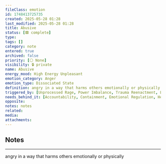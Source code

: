 ```yaml
---
fileClass: emotion
id: 1748413725735
created: 2025-05-28 01:28
last_modified: 2025-05-28 01:28
title: Abusive
status: [🟩 complete]
type: 
tags: []
category: note
entered: true
archived: false
priority: [⚪ None]
visibility: 🔒 private
name: Abusive
energy_mood: High Energy Unpleasant
emotion_category: Anger
emotion_type: Dissociated State
definition: angry in a way that harms others emotionally or physically
triggered_by: [Unprocessed Rage, Power Imbalance, Trauma Reenactment, Loss of Empathy]
needs_behind_it: [Accountability, Containment, Emotional Regulation, Healing, Safe Connection]
opposite: 
notes: notes
related: 
media: 
attachments:
---
```


## Notes
---
angry in a way that harms others emotionally or physically

